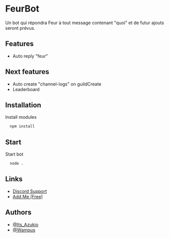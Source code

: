 
# FeurBot

Un bot qui répondra Feur à tout message contenant "quoi" et de futur ajouts seront prévus.


## Features

- Auto reply "feur"


## Next features

- Auto create "channel-logs" on guildCreate
- Leaderboard


## Installation

Install modules

```bash
  npm install
```
    
## Start 

Start bot

```bash
  node .
```
## Links

 - [Discord Support](https://discord.gg/nitromask)
 - [Add Me (Free)](https://discord.com/api/oauth2/authorize?client_id=842873773257916427&permissions=8&scope=bot%20applications.commands)



## Authors

- [@Its_Azukio](https://www.github.com/itsazukio)
- [@Wampus](https://github.com/jaimeleschatii)

